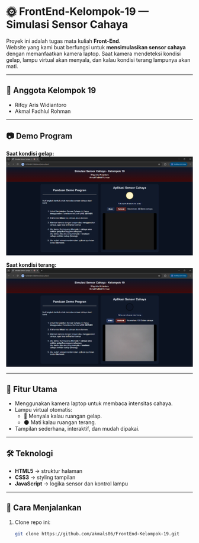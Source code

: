 # 🌞 FrontEnd-Kelompok-19 — Simulasi Sensor Cahaya

Proyek ini adalah tugas mata kuliah **Front-End**.  
Website yang kami buat berfungsi untuk **mensimulasikan sensor cahaya** dengan memanfaatkan kamera laptop. Saat kamera mendeteksi kondisi gelap, lampu virtual akan menyala, dan kalau kondisi terang lampunya akan mati.

---

## 👥 Anggota Kelompok 19
- Rifqy Aris Widiantoro  
- Akmal Fadhlul Rohman  

---

## 📷 Demo Program

**Saat kondisi gelap:**  
![Sensor Gelap](sensor-cahaya/img/ss1.png)

**Saat kondisi terang:**  
![Sensor Terang](sensor-cahaya/img/ss2.png)


---

## 📌 Fitur Utama
- Menggunakan kamera laptop untuk membaca intensitas cahaya.  
- Lampu virtual otomatis:  
  - 🔆 Menyala kalau ruangan gelap.  
  - 🌑 Mati kalau ruangan terang.  
- Tampilan sederhana, interaktif, dan mudah dipakai.  

---

## 🛠️ Teknologi
- **HTML5** → struktur halaman  
- **CSS3** → styling tampilan  
- **JavaScript** → logika sensor dan kontrol lampu  

---

## 🚀 Cara Menjalankan
1. Clone repo ini:
   ```bash
   git clone https://github.com/akmals06/FrontEnd-Kelompok-19.git
